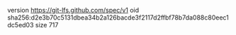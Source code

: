 version https://git-lfs.github.com/spec/v1
oid sha256:d2e3b70c5131dbea34b2a126bacde3f2117d2ffbf78b7da088c80eec1dc5ed03
size 717
